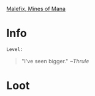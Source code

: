 <!-- TITLE: A Mana Crawler -->

[Malefix, Mines of Mana](malefix)

# Info

```perl
Level: 
```
> "I've seen bigger."
> *~Thrule*


# Loot